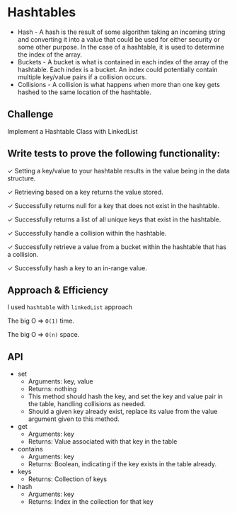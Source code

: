 # Hashtables

<!-- Short summary or background information -->

- Hash - A hash is the result of some algorithm taking an incoming string and converting it into a value that could be used for either security or some other purpose. In the case of a hashtable, it is used to determine the index of the array.
- Buckets - A bucket is what is contained in each index of the array of the hashtable. Each index is a bucket. An index could potentially contain multiple key/value pairs if a collision occurs.
- Collisions - A collision is what happens when more than one key gets hashed to the same location of the hashtable.

## Challenge

Implement a Hashtable Class with LinkedList

<!-- Description of the challenge -->

## Write tests to prove the following functionality:

✓ Setting a key/value to your hashtable results in the value being in the data structure.

✓ Retrieving based on a key returns the value stored.

✓ Successfully returns null for a key that does not exist in the hashtable.

✓ Successfully returns a list of all unique keys that exist in the hashtable.

✓ Successfully handle a collision within the hashtable.

✓ Successfully retrieve a value from a bucket within the hashtable that has a collision.

✓ Successfully hash a key to an in-range value.

## Approach & Efficiency

<!-- What approach did you take? Why? What is the Big O space/time for this approach? -->

I used `hashtable` with `linkedList` approach

The big O => `O(1)` time.

The big O => `O(n)` space.

## API

<!-- Description of each method publicly available in each of your hashtable -->

- set
  - Arguments: key, value
  - Returns: nothing
  - This method should hash the key, and set the key and value pair in the table, handling collisions as needed.
  - Should a given key already exist, replace its value from the value argument given to this method.
- get
  - Arguments: key
  - Returns: Value associated with that key in the table
- contains
  - Arguments: key
  - Returns: Boolean, indicating if the key exists in the table already.
- keys
  - Returns: Collection of keys
- hash
  - Arguments: key
  - Returns: Index in the collection for that key
